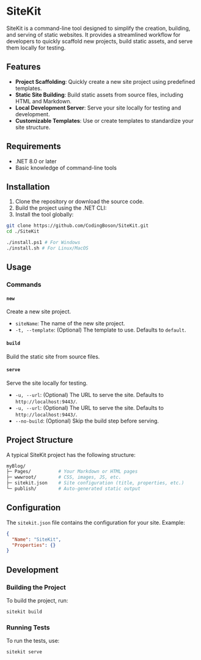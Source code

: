 # SiteKit  

SiteKit is a command-line tool designed to simplify the creation, building, and serving of static websites. It provides a streamlined workflow for developers to quickly scaffold new projects, build static assets, and serve them locally for testing.  

## Features  
- **Project Scaffolding**: Quickly create a new site project using predefined templates.  
- **Static Site Building**: Build static assets from source files, including HTML and Markdown.  
- **Local Development Server**: Serve your site locally for testing and development.  
- **Customizable Templates**: Use or create templates to standardize your site structure.  

## Requirements  
- .NET 8.0 or later  
- Basic knowledge of command-line tools  

## Installation  

1. Clone the repository or download the source code.  
2. Build the project using the .NET CLI:
3. Install the tool globally:
```bash
git clone https://github.com/CodingBoson/SiteKit.git
cd ./SiteKit

./install.ps1 # For Windows
./install.sh # For Linux/MacOS
```
## Usage  

### Commands  

#### `new`  
Create a new site project.
- `siteName`: The name of the new site project.  
- `-t, --template`: (Optional) The template to use. Defaults to `default`.  

#### `build`  
Build the static site from source files.
#### `serve`  
Serve the site locally for testing.
- `-u, --url`: (Optional) The URL to serve the site. Defaults to `http://localhost:9443/`.  
- `-u, --url`: (Optional) The URL to serve the site. Defaults to `http://localhost:9443/`.  
- `--no-build`: (Optional) Skip the build step before serving.  

## Project Structure  

A typical SiteKit project has the following structure:
```bash
myBlog/
├─ Pages/          # Your Markdown or HTML pages
├─ wwwroot/        # CSS, images, JS, etc.
├─ sitekit.json    # Site configuration (title, properties, etc.)
└─ publish/        # Auto-generated static output
```

## Configuration  

The `sitekit.json` file contains the configuration for your site. Example:
```json
{
  "Name": "SiteKit",
  "Properties": {}
}
```

## Development  

### Building the Project  

To build the project, run:
~~~bash
sitekit build
~~~
### Running Tests  

To run the tests, use:
~~~bash
sitekit serve
~~~
